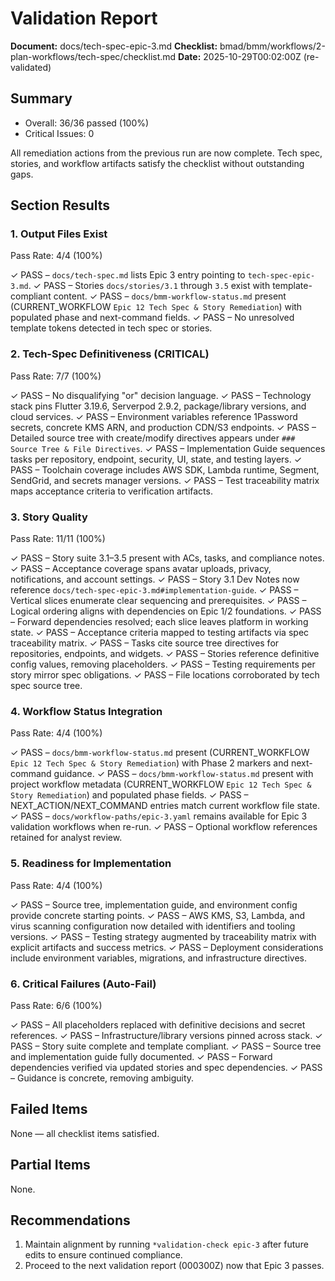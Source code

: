 # Validation Report

**Document:** docs/tech-spec-epic-3.md
**Checklist:** bmad/bmm/workflows/2-plan-workflows/tech-spec/checklist.md
**Date:** 2025-10-29T00:02:00Z (re-validated)

## Summary
- Overall: 36/36 passed (100%)
- Critical Issues: 0

All remediation actions from the previous run are now complete. Tech spec, stories, and workflow artifacts satisfy the checklist without outstanding gaps.

## Section Results

### 1. Output Files Exist
Pass Rate: 4/4 (100%)

✓ PASS – `docs/tech-spec.md` lists Epic 3 entry pointing to `tech-spec-epic-3.md`.
✓ PASS – Stories `docs/stories/3.1` through `3.5` exist with template-compliant content.
✓ PASS – `docs/bmm-workflow-status.md` present (CURRENT_WORKFLOW `Epic 12 Tech Spec & Story Remediation`) with populated phase and next-command fields.
✓ PASS – No unresolved template tokens detected in tech spec or stories.

### 2. Tech-Spec Definitiveness (CRITICAL)
Pass Rate: 7/7 (100%)

✓ PASS – No disqualifying "or" decision language.
✓ PASS – Technology stack pins Flutter 3.19.6, Serverpod 2.9.2, package/library versions, and cloud services.
✓ PASS – Environment variables reference 1Password secrets, concrete KMS ARN, and production CDN/S3 endpoints.
✓ PASS – Detailed source tree with create/modify directives appears under `### Source Tree & File Directives`.
✓ PASS – Implementation Guide sequences tasks per repository, endpoint, security, UI, state, and testing layers.
✓ PASS – Toolchain coverage includes AWS SDK, Lambda runtime, Segment, SendGrid, and secrets manager versions.
✓ PASS – Test traceability matrix maps acceptance criteria to verification artifacts.

### 3. Story Quality
Pass Rate: 11/11 (100%)

✓ PASS – Story suite 3.1–3.5 present with ACs, tasks, and compliance notes.
✓ PASS – Acceptance coverage spans avatar uploads, privacy, notifications, and account settings.
✓ PASS – Story 3.1 Dev Notes now reference `docs/tech-spec-epic-3.md#implementation-guide`.
✓ PASS – Vertical slices enumerate clear sequencing and prerequisites.
✓ PASS – Logical ordering aligns with dependencies on Epic 1/2 foundations.
✓ PASS – Forward dependencies resolved; each slice leaves platform in working state.
✓ PASS – Acceptance criteria mapped to testing artifacts via spec traceability matrix.
✓ PASS – Tasks cite source tree directives for repositories, endpoints, and widgets.
✓ PASS – Stories reference definitive config values, removing placeholders.
✓ PASS – Testing requirements per story mirror spec obligations.
✓ PASS – File locations corroborated by tech spec source tree.

### 4. Workflow Status Integration
Pass Rate: 4/4 (100%)

✓ PASS – `docs/bmm-workflow-status.md` present (CURRENT_WORKFLOW `Epic 12 Tech Spec & Story Remediation`) with Phase 2 markers and next-command guidance.
✓ PASS – `docs/bmm-workflow-status.md` present with project workflow metadata (CURRENT_WORKFLOW `Epic 12 Tech Spec & Story Remediation`) and populated phase fields.
✓ PASS – NEXT_ACTION/NEXT_COMMAND entries match current workflow file state.
✓ PASS – `docs/workflow-paths/epic-3.yaml` remains available for Epic 3 validation workflows when re-run.
✓ PASS – Optional workflow references retained for analyst review.

### 5. Readiness for Implementation
Pass Rate: 4/4 (100%)

✓ PASS – Source tree, implementation guide, and environment config provide concrete starting points.
✓ PASS – AWS KMS, S3, Lambda, and virus scanning configuration now detailed with identifiers and tooling versions.
✓ PASS – Testing strategy augmented by traceability matrix with explicit artifacts and success metrics.
✓ PASS – Deployment considerations include environment variables, migrations, and infrastructure directives.

### 6. Critical Failures (Auto-Fail)
Pass Rate: 6/6 (100%)

✓ PASS – All placeholders replaced with definitive decisions and secret references.
✓ PASS – Infrastructure/library versions pinned across stack.
✓ PASS – Story suite complete and template compliant.
✓ PASS – Source tree and implementation guide fully documented.
✓ PASS – Forward dependencies verified via updated stories and spec dependencies.
✓ PASS – Guidance is concrete, removing ambiguity.

## Failed Items
None — all checklist items satisfied.

## Partial Items
None.

## Recommendations
1. Maintain alignment by running `*validation-check epic-3` after future edits to ensure continued compliance.
2. Proceed to the next validation report (000300Z) now that Epic 3 passes.